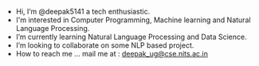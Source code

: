 -  Hi, I’m @deepak5141 a tech enthusiastic.
-  I'm interested in Computer Programming, Machine learning and Natural Language Processing.
-  I’m currently learning Natural Language Processing and Data Science.
-  I’m looking to collaborate on some NLP based project.
-  How to reach me ... mail me at : deepak_ug@cse.nits.ac.in

<!---
deepak5141/deepak5141 is a ✨ special ✨ repository because its `README.md` (this file) appears on your GitHub profile.
You can click the Preview link to take a look at your changes.
--->
